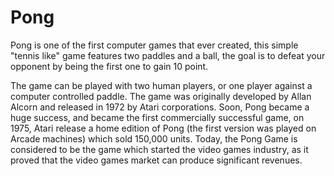 # Pong
 Pong is one of the first computer games that ever created, this simple "tennis like" game features two paddles and a ball, the goal is to defeat your opponent by being the first one to gain 10 point.

The game can be played with two human players, or one player against a computer controlled paddle. The game was originally developed by Allan Alcorn and released in 1972 by Atari corporations. Soon, Pong became a huge success, and became the first commercially successful game, on 1975, Atari release a home edition of Pong (the first version was played on Arcade machines) which sold 150,000 units. Today, the Pong Game is considered to be the game which started the video games industry, as it proved that the video games market can produce significant revenues.
